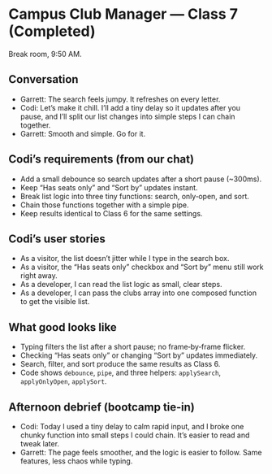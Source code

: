 # Campus Club Manager — Class 7 (Completed)

Break room, 9:50 AM.

## Conversation

- Garrett: The search feels jumpy. It refreshes on every letter.
- Codi: Let’s make it chill. I’ll add a tiny delay so it updates after you pause, and I’ll split our list changes into simple steps I can chain together.
- Garrett: Smooth and simple. Go for it.

## Codi’s requirements (from our chat)

- Add a small debounce so search updates after a short pause (~300ms).
- Keep “Has seats only” and “Sort by” updates instant.
- Break list logic into three tiny functions: search, only‑open, and sort.
- Chain those functions together with a simple pipe.
- Keep results identical to Class 6 for the same settings.

## Codi’s user stories

- As a visitor, the list doesn’t jitter while I type in the search box.
- As a visitor, the “Has seats only” checkbox and “Sort by” menu still work right away.
- As a developer, I can read the list logic as small, clear steps.
- As a developer, I can pass the clubs array into one composed function to get the visible list.

## What good looks like

- Typing filters the list after a short pause; no frame‑by‑frame flicker.
- Checking “Has seats only” or changing “Sort by” updates immediately.
- Search, filter, and sort produce the same results as Class 6.
- Code shows `debounce`, `pipe`, and three helpers: `applySearch`, `applyOnlyOpen`, `applySort`.

## Afternoon debrief (bootcamp tie‑in)

- Codi: Today I used a tiny delay to calm rapid input, and I broke one chunky function into small steps I could chain. It’s easier to read and tweak later.
- Garrett: The page feels smoother, and the logic is easier to follow. Same features, less chaos while typing.

